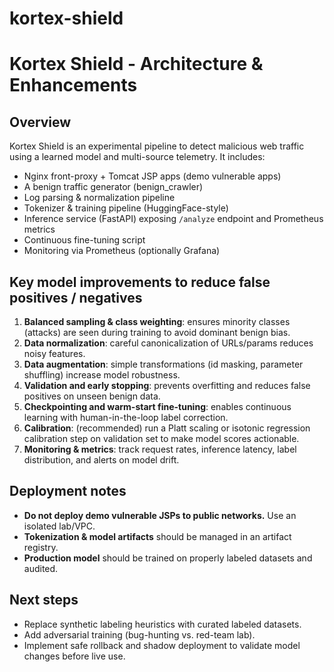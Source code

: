  # kortex-shield

 # Kortex Shield - Architecture & Enhancements

## Overview
Kortex Shield is an experimental pipeline to detect malicious web traffic using a learned model and multi-source telemetry. It includes:

- Nginx front-proxy + Tomcat JSP apps (demo vulnerable apps)
- A benign traffic generator (benign_crawler)
- Log parsing & normalization pipeline
- Tokenizer & training pipeline (HuggingFace-style)
- Inference service (FastAPI) exposing `/analyze` endpoint and Prometheus metrics
- Continuous fine-tuning script
- Monitoring via Prometheus (optionally Grafana)

## Key model improvements to reduce false positives / negatives
1. **Balanced sampling & class weighting**: ensures minority classes (attacks) are seen during training to avoid dominant benign bias.
2. **Data normalization**: careful canonicalization of URLs/params reduces noisy features.
3. **Data augmentation**: simple transformations (id masking, parameter shuffling) increase model robustness.
4. **Validation and early stopping**: prevents overfitting and reduces false positives on unseen benign data.
5. **Checkpointing and warm-start fine-tuning**: enables continuous learning with human-in-the-loop label correction.
6. **Calibration**: (recommended) run a Platt scaling or isotonic regression calibration step on validation set to make model scores actionable.
7. **Monitoring & metrics**: track request rates, inference latency, label distribution, and alerts on model drift.

## Deployment notes
- **Do not deploy demo vulnerable JSPs to public networks.** Use an isolated lab/VPC.
- **Tokenization & model artifacts** should be managed in an artifact registry.
- **Production model** should be trained on properly labeled datasets and audited.

## Next steps
- Replace synthetic labeling heuristics with curated labeled datasets.
- Add adversarial training (bug-hunting vs. red-team lab).
- Implement safe rollback and shadow deployment to validate model changes before live use.
